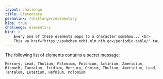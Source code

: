 ```yaml
---
layout: challenge
title: Elementary
permalink: /challenges/elementary
hide: true
challenge: elementary
hint: >
    Every one of these elements maps to a character somehow... <br>
    This <a href="https://pubchem.ncbi.nlm.nih.gov/periodic-table/" target="_blank">link</a> will probably be very helpful.
---
```


The following list of elements contains a secret message:

`Mercury,
Lead,
Thulium,
Polonium,
Polonium,
Actinium,
Americium,
Bismuth,
Tantalum,
Iridium,
Mercury,
Osmium,
Thulium,
Americium,
Lead,
Tantalum,
Lutetium,
Hafnium,
Polonium`
